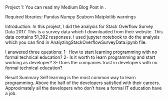 Project 1:
You can read my Medium Blog Post in .



Required libraries:
Pandas
Numpy
Seaborn
Matplotlib
warnings



Introduction:
In this project, I did the analysis for Stack Overflow Survey Data 2017. This is a survey data which I downloaded from their website. This data contains 51,392 responses. I used jupyter notebook to do the analysis which you can find in AnalyzingStackOverflowSurveyData.ipynb file.



I answered three questions:
1- How to start learning programming with no formal technical education?
2- Is it worth to learn programming and start working as developer?
3- Does the companies trust in developers with no formal technical education?



Result Summary
Self learning is the most common way to learn programming.
Above the half of the developers satisfied with their careers.
Approximately all the developers who don’t have a formal IT education have a job.

